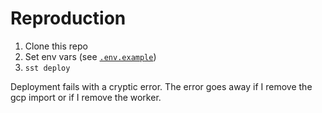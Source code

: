 # Reproduction

1. Clone this repo
2. Set env vars (see [`.env.example`](.env.example))
3. `sst deploy`

Deployment fails with a cryptic error. The error goes away if I remove the gcp import or if I remove the worker.
